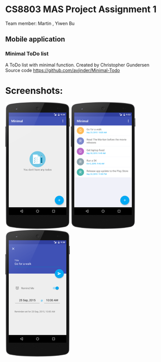 # CS8803 MAS Project Assignment 1

Team member:  Martin  ,   Yiwen Bu

## Mobile application
### Minimal ToDo list
A ToDo list with minimal function.
Created by Christopher Gundersen
Source code https://github.com/avjinder/Minimal-Todo


# Screenshots:
<img src="/screenshots/main_empty_light.png" height="400px"/>
<img src="/screenshots/main_full_light.png" height="400px"/>
<img src="/screenshots/add_todo_light.png" height="400px"/>

